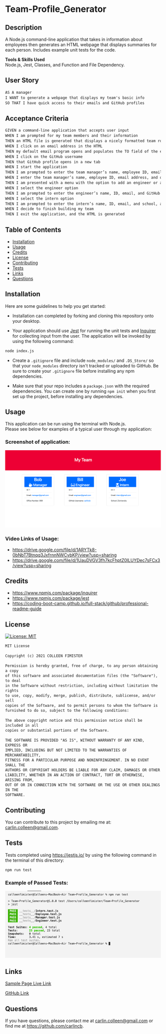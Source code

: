 # Team-Profile_Generator

## Description

A Node.js command-line application that takes in information about employees then generates an HTML webpage that displays summaries for each person. Includes example unit tests for the code.

**Tools & Skills Used**<br>
Node.js, Jest, Classes, and Function and File Dependency.

## User Story

```md
AS A manager
I WANT to generate a webpage that displays my team's basic info
SO THAT I have quick access to their emails and GitHub profiles
```

## Acceptance Criteria

```md
GIVEN a command-line application that accepts user input
WHEN I am prompted for my team members and their information
THEN an HTML file is generated that displays a nicely formatted team roster based on user input
WHEN I click on an email address in the HTML
THEN my default email program opens and populates the TO field of the email with the address
WHEN I click on the GitHub username
THEN that GitHub profile opens in a new tab
WHEN I start the application
THEN I am prompted to enter the team manager’s name, employee ID, email address, and office number
WHEN I enter the team manager’s name, employee ID, email address, and office number
THEN I am presented with a menu with the option to add an engineer or an intern or to finish building my team
WHEN I select the engineer option
THEN I am prompted to enter the engineer’s name, ID, email, and GitHub username, and I am taken back to the menu
WHEN I select the intern option
THEN I am prompted to enter the intern’s name, ID, email, and school, and I am taken back to the menu
WHEN I decide to finish building my team
THEN I exit the application, and the HTML is generated
```

## Table of Contents

- [Installation](#installation)
- [Usage](#usage)
- [Credits](#credits)
- [License](#license)
- [Contributing](#contributing)
- [Tests](#tests)
- [Links](#links)
- [Questions](#questions)

## Installation

Here are some guidelines to help you get started:

- Installation can completed by forking and cloning this repository onto your desktop.

- Your application should use [Jest](https://www.npmjs.com/package/jest) for running the unit tests and [Inquirer](https://www.npmjs.com/package/inquirer) for collecting input from the user. The application will be invoked by using the following command:

```bash
node index.js
```

- Create a `.gitignore` file and include `node_modules/` and `.DS_Store/` so that your `node_modules` directory isn't tracked or uploaded to GitHub. Be sure to create your `.gitignore` file before installing any npm dependencies.

- Make sure that your repo includes a `package.json` with the required dependencies. You can create one by running `npm init` when you first set up the project, before installing any dependencies.

## Usage

This application can be run using the terminal with Node.js.<br/>Please see below for examples of a typical user through my application:

### Screenshot of application:

![1](assets/images/1.png)

### Video Links of Usage:

- https://drive.google.com/file/d/1ARYTk8-0bNbT7Btnqq3JxfrnnNWCvbKP/view?usp=sharing
- https://drive.google.com/file/d/1UauDVGV3fh7kcFhptZ0ILUYDec7sFCx3/view?usp=sharing

## Credits

- https://www.npmjs.com/package/inquirer
- https://www.npmjs.com/package/jest
- https://coding-boot-camp.github.io/full-stack/github/professional-readme-guide

## License

[![License: MIT](https://img.shields.io/badge/License-MIT-yellow.svg)](https://opensource.org/licenses/MIT)<br/>

    MIT License

    Copyright (c) 2021 COLLEEN FIMISTER

    Permission is hereby granted, free of charge, to any person obtaining a copy
    of this software and associated documentation files (the "Software"), to deal
    in the Software without restriction, including without limitation the rights
    to use, copy, modify, merge, publish, distribute, sublicense, and/or sell
    copies of the Software, and to permit persons to whom the Software is
    furnished to do so, subject to the following conditions:

    The above copyright notice and this permission notice shall be included in all
    copies or substantial portions of the Software.

    THE SOFTWARE IS PROVIDED "AS IS", WITHOUT WARRANTY OF ANY KIND, EXPRESS OR
    IMPLIED, INCLUDING BUT NOT LIMITED TO THE WARRANTIES OF MERCHANTABILITY,
    FITNESS FOR A PARTICULAR PURPOSE AND NONINFRINGEMENT. IN NO EVENT SHALL THE
    AUTHORS OR COPYRIGHT HOLDERS BE LIABLE FOR ANY CLAIM, DAMAGES OR OTHER
    LIABILITY, WHETHER IN AN ACTION OF CONTRACT, TORT OR OTHERWISE, ARISING FROM,
    OUT OF OR IN CONNECTION WITH THE SOFTWARE OR THE USE OR OTHER DEALINGS IN THE
    SOFTWARE.

## Contributing

You can contribute to this project by emailing me at: carlin.colleen@gmail.com.

## Tests

Tests completed using https://jestjs.io/ by using the following command in the terminal of this directory:

```bash
npm run test
```

### Example of Passed Tests:

![4](assets/images/2.png)

## Links

[Sample Page Live Link](https://carlincb.github.io/Team-Profile_Generator/)

[GitHub Link](https://github.com/carlincb/Team-Profile_Generator)

## Questions

If you have questions, please contact me at carlin.colleen@gmail.com or find me at https://github.com/carlincb.
